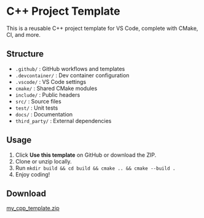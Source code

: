 # C++ Project Template

This is a reusable C++ project template for VS Code, complete with CMake, CI, and more.

## Structure

- `.github/` : GitHub workflows and templates
- `.devcontainer/` : Dev container configuration
- `.vscode/` : VS Code settings
- `cmake/` : Shared CMake modules
- `include/` : Public headers
- `src/` : Source files
- `test/` : Unit tests
- `docs/` : Documentation
- `third_party/` : External dependencies

## Usage

1. Click **Use this template** on GitHub or download the ZIP.
2. Clone or unzip locally.
3. Run `mkdir build && cd build && cmake .. && cmake --build .`
4. Enjoy coding!

## Download
[my_cpp_template.zip](../my_cpp_template.zip)
